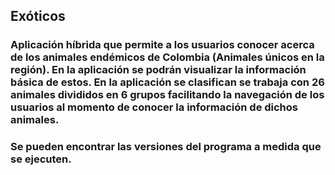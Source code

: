 ## Exóticos
### Aplicación híbrida que permite a los usuarios conocer acerca de los animales endémicos de Colombia (Animales únicos en la región). En la aplicación se podrán visualizar la información básica de estos. En la aplicación se clasifican se trabaja con 26 animales divididos en 6 grupos facilitando la navegación de los usuarios al momento de conocer la información de dichos animales.
### Se pueden encontrar las versiones del programa a medida que se ejecuten.
